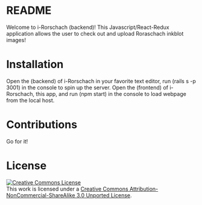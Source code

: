 # README
Welcome to i-Rorschach (backend)!
This Javascript/React-Redux application allows the user to check out and upload Roraschach inkblot images!

# Installation
Open the (backend) of i-Rorschach in your favorite text editor, run (rails s -p 3001) in the console to spin up the server. Open the (frontend) of i-Rorschach, this app, and run (npm start) in the console to load webpage from the local host.

# Contributions
Go for it!

# License


<a rel="license" href="http://creativecommons.org/licenses/by-nc-sa/3.0/"><img alt="Creative Commons License" style="border-width:0" src="https://i.creativecommons.org/l/by-nc-sa/3.0/88x31.png" /></a><br />This work is licensed under a <a rel="license" href="http://creativecommons.org/licenses/by-nc-sa/3.0/">Creative Commons Attribution-NonCommercial-ShareAlike 3.0 Unported License</a>.
